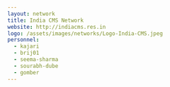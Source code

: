 ```yaml
---
layout: network
title: India CMS Network
website: http://indiacms.res.in
logo: /assets/images/networks/Logo-India-CMS.jpeg
personnel:
  - kajari
  - brij01
  - seema-sharma
  - sourabh-dube
  - gomber
---
```

